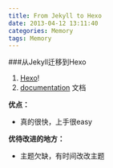 ```yaml
---
title: From Jekyll to Hexo
date: 2013-04-12 13:11:40
categories: Memory
tags: Memory
---
```


###从Jekyll迁移到Hexo

1. [Hexo](http://zespia.tw/hexo)! 
2. [documentation](http://zespia.tw/hexo/docs) 文档

__优点：__

* 真的很快，上手很easy

__优待改进的地方：__

* 主题欠缺，有时间改改主题

